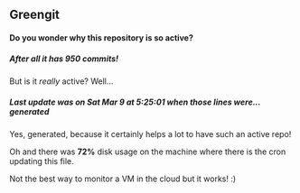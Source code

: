 ## Greengit

#### Do you wonder why this repository is so active?

##### After all it has 950 commits!

But is it *really* active? Well...

##### Last update was on Sat Mar 9 at 5:25:01 when those lines were... generated

Yes, generated, because it certainly helps a lot to have such an active repo!

Oh and there was **72%** disk usage on the machine
where there is the cron updating this file.

Not the best way to monitor a VM in the cloud but it works! :)
